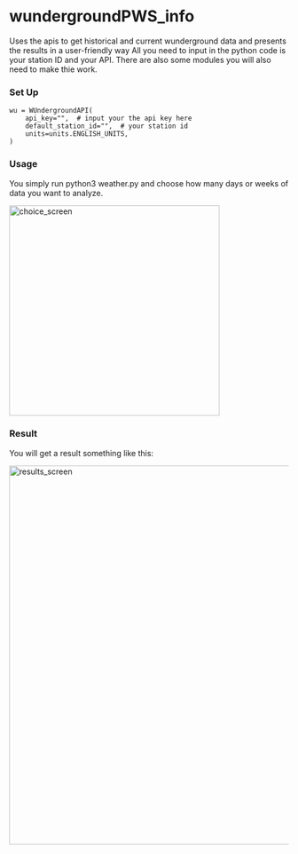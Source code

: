# wundergroundPWS_info
Uses the apis to get historical and current wunderground data and presents the results in a user-friendly way
All you need to input in the python code is your station ID and your API.
There are also some modules you will also need to make thie work.

### Set Up

    wu = WUndergroundAPI(
        api_key="",  # input your the api key here
        default_station_id="",  # your station id
        units=units.ENGLISH_UNITS,
    )
    
### Usage

You simply run python3 weather.py and choose how many days or weeks of data you want to analyze. 

<img width="379" alt="choice_screen" src="https://user-images.githubusercontent.com/1487109/211218104-4d003369-68a3-4025-93ac-f9733cdeac70.png">

### Result

You will get a result something like this:

<img width="683" alt="results_screen" src="https://user-images.githubusercontent.com/1487109/211218144-5b61b728-6748-4e8f-9396-1f53fd3089ec.png">

